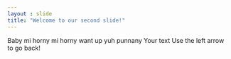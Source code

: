 ```yaml
---
layout : slide
title: "Welcome to our second slide!"
---
```

Baby mi horny mi horny want up yuh punnany
Your text
Use the left arrow to go back!
